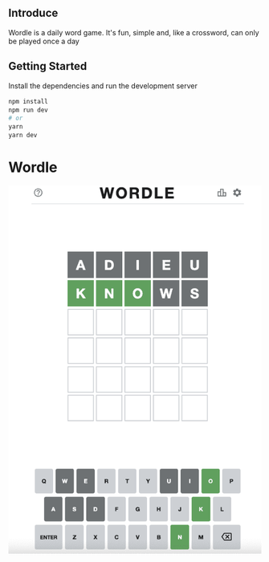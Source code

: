 ## Introduce

Wordle is a daily word game. It's fun, simple and, like a crossword, can only be played once a day

## Getting Started

Install the dependencies and run the development server

```bash
npm install
npm run dev
# or
yarn
yarn dev
```

# Wordle

![Preview](img-prev.png?raw=true)

